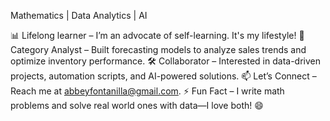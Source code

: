 Mathematics | Data Analytics | AI

📊 Lifelong learner – I’m an advocate of self-learning. It's my lifestyle!
💼 Category Analyst – Built forecasting models to analyze sales trends and optimize inventory performance.
🛠️ Collaborator – Interested in data-driven projects, automation scripts, and AI-powered solutions.
📫 Let’s Connect – Reach me at abbeyfontanilla@gmail.com.
⚡ Fun Fact – I write math problems and solve real world ones with data—I love both! 😄

<!---
abegailf/abegailf is a ✨ special ✨ repository because its `README.md` (this file) appears on your GitHub profile.
You can click the Preview link to take a look at your changes.
--->
